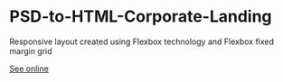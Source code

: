# PSD-to-HTML-Corporate-Landing

Responsive layout created using Flexbox technology and Flexbox fixed margin grid

<a href="https://matutamiller.github.io/PSD-to-HTML-Corporate-Landing/">See online</a>
